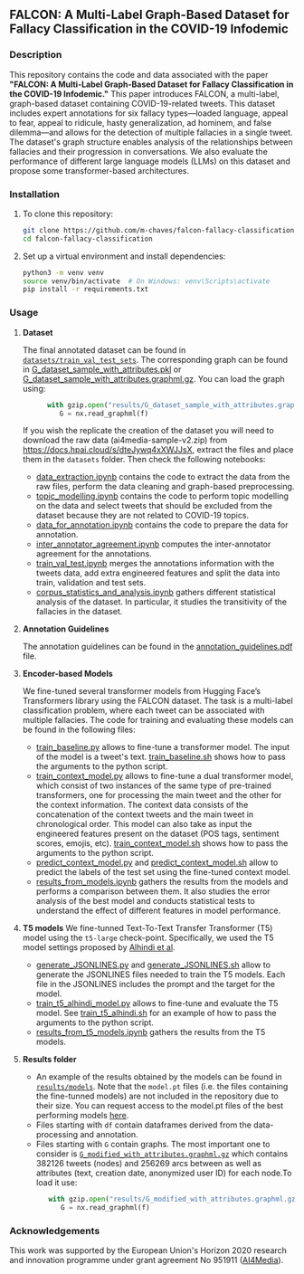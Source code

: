 ## FALCON: A Multi-Label Graph-Based Dataset for Fallacy Classification in the COVID-19 Infodemic

### Description
This repository contains the code and data associated with the paper **"FALCON: A Multi-Label Graph-Based Dataset for Fallacy Classification in the COVID-19 Infodemic."**
This paper introduces FALCON, a multi-label, graph-based dataset containing COVID-19-related tweets.
This dataset includes expert annotations for six fallacy types—loaded language, appeal to fear, appeal to ridicule, hasty generalization, ad hominem, and false dilemma—and allows for the detection of multiple fallacies in a single tweet.
The dataset's graph structure enables analysis of the relationships between fallacies and their progression in conversations.
We also evaluate the performance of different large language models (LLMs) on this dataset and propose some transformer-based architectures.

<!-- Pending to add links to the following -->
<!-- Publish paper | Extended paper (with appendices and additional results) -->

### Installation

1. To clone this repository:
   ```bash
   git clone https://github.com/m-chaves/falcon-fallacy-classification.git
   cd falcon-fallacy-classification
   ```

2. Set up a virtual environment and install dependencies:
   ```bash
   python3 -m venv venv
   source venv/bin/activate  # On Windows: venv\Scripts\activate
   pip install -r requirements.txt
   ```

### Usage

1. **Dataset**

   The final annotated dataset can be found in [```datasets/train_val_test_sets```](https://github.com/m-chaves/falcon-fallacy-classification/tree/master/datasets/train_val_test_sets).
   The corresponding graph can be found in [G_dataset_sample_with_attributes.pkl](https://github.com/m-chaves/falcon-fallacy-classification/blob/master/results/G_dataset_sample_with_attributes.pkl) or [G_dataset_sample_with_attributes.graphml.gz](https://github.com/m-chaves/falcon-fallacy-classification/blob/master/results/G_dataset_sample_with_attributes.graphml.gz). You can load the graph using:
   ```python
         with gzip.open("results/G_dataset_sample_with_attributes.graphml.gz", "rb") as f:
            G = nx.read_graphml(f)
   ```

   If you wish the replicate the creation of the dataset you will need to download the raw data (ai4media-sample-v2.zip) from https://docs.hpai.cloud/s/dteJywq4xXWJJsX, extract the files and place them in   the ```datasets``` folder. Then check the following notebooks:

   * [data_extraction.ipynb](https://github.com/m-chaves/falcon-fallacy-classification/blob/master/data_extraction.ipynb) contains the code to extract the data from the raw files, perform the data cleaning and graph-based preprocessing.
   * [topic_modelling.ipynb](https://github.com/m-chaves/falcon-fallacy-classification/blob/master/topic_modeling.ipynb) contains the code to perform topic modelling on the data and select tweets that should be excluded from the dataset because they are not related to COVID-19 topics.
   * [data_for_annotation.ipynb](https://github.com/m-chaves/falcon-fallacy-classification/blob/master/data_for_annotations.ipynb) contains the code to prepare the data for annotation.
   * [inter_annotator_agreement.ipynb](https://github.com/m-chaves/falcon-fallacy-classification/blob/master/inter_annotator_agreement.ipynb) computes the inter-annotator agreement for the annotations.
   * [train_val_test.ipynb](https://github.com/m-chaves/falcon-fallacy-classification/blob/master/train_val_test.ipynb) merges the annotations information with the tweets data, add extra engineered features and split the data into train, validation and test sets.
   * [corpus_statistics_and_analysis.ipynb](https://github.com/m-chaves/falcon-fallacy-classification/blob/master/corpus_statistics_and_analysis.ipynb) gathers different statistical analysis of the dataset. In particular, it studies the transitivity of the fallacies in the dataset.

2. **Annotation Guidelines**

   The annotation guidelines can be found in the [annotation_guidelines.pdf](https://github.com/m-chaves/falcon-fallacy-classification/blob/master/annotation_guidelines/annotation_guidelines.pdf) file.


3. **Encoder-based Models**

   We fine-tuned several transformer models from Hugging Face’s Transformers library using the FALCON dataset. The task is a multi-label classification problem, where each tweet can be associated with multiple fallacies. The code for training and evaluating these models can be found in the following files:

   * [train_baseline.py](https://github.com/m-chaves/falcon-fallacy-classification/blob/master/train_baseline.py) allows to fine-tune a transformer model. The input of the model is a tweet's text. [train_baseline.sh](https://github.com/m-chaves/falcon-fallacy-classification/blob/master/scheduler_scripts/train_baseline.sh) shows how to pass the arguments to the python script.
   * [train_context_model.py](https://github.com/m-chaves/falcon-fallacy-classification/blob/master/train_context_model.py) allows to fine-tune a dual transformer model, which consist of two instances of the same type of pre-trained transformers, one for processing the main tweet and the other for the context information. The context data consists of the concatenation of the context tweets and the main tweet in chronological order. This model can also take as input the engineered features present on the dataset (POS tags, sentiment scores, emojis, etc). [train_context_model.sh](https://github.com/m-chaves/falcon-fallacy-classification/blob/master/scheduler_scripts/train_context_model.sh) shows how to pass the arguments to the python script.
   * [predict_context_model.py](https://github.com/m-chaves/falcon-fallacy-classification/blob/master/predict_context_model.py) and [predict_context_model.sh](https://github.com/m-chaves/falcon-fallacy-classification/blob/master/scheduler_scripts/predict_context_model.sh) allow to predict the labels of the test set using the fine-tuned context model.
   * [results_from_models.ipynb](https://github.com/m-chaves/falcon-fallacy-classification/blob/master/results_from_models.ipynb) gathers the results from the models and performs a comparison between them. It also studies the error analysis of the best model and conducts statistical tests to understand the effect of different features in model performance.

4. **T5 models**
   We fine-tunned Text-To-Text Transfer Transformer (T5) model using the ```t5-large``` check-point. Specifically, we used the T5 model settings proposed by [Alhindi et al](https://aclanthology.org/2022.emnlp-main.560/).

   * [generate_JSONLINES.py](https://github.com/m-chaves/falcon-fallacy-classification/blob/master/generate_JSONLINES.py) and [generate_JSONLINES.sh](https://github.com/m-chaves/falcon-fallacy-classification/blob/master/scripts/generate_JSONLINES.sh) allow to generate the JSONLINES files needed to train the T5 models. Each file in the JSONLINES includes the prompt and the target for the model.
   * [train_t5_alhindi_model.py](https://github.com/m-chaves/falcon-fallacy-classification/blob/master/train_t5_alhindi_model.py) allows to fine-tune and evaluate the T5 model. See [train_t5_alhindi.sh](https://github.com/m-chaves/falcon-fallacy-classification/blob/master/scheduler_scripts/train_t5_alhindi.sh) for an example of how to pass the arguments to the python script.
   * [results_from_t5_models.ipynb](https://github.com/m-chaves/falcon-fallacy-classification/blob/master/results_from_t5_models.ipynb) gathers the results from the T5 models.

5. **Results folder**

   * An example of the results obtained by the models can be found in [```results/models```](https://github.com/m-chaves/falcon-fallacy-classification/tree/master/results). Note that the ```model.pt``` files (i.e. the files containing the fine-tunned models) are not included in the repository due to their size. You can request access to the model.pt files of the best performing models [here](https://drive.google.com/drive/folders/1geKH8lWH3KEMRP_IRT6nvXrm78-UpQ0J?usp=drive_link).
   * Files starting with ```df``` contain dataframes derived from the data-processing and annotation.
   * Files starting with ```G``` contain graphs. The most important one to consider is [```G_modified_with_attributes.graphml.gz```](https://github.com/m-chaves/falcon-fallacy-classification/blob/master/results/G_modified_with_attributes.graphml.gz) which contains 382126 tweets (nodes) and 256269 arcs between as well as attributes (text, creation date, anonymized user ID) for each node.To load it use:
      ```python
         with gzip.open("results/G_modified_with_attributes.graphml.gz", "rb") as f:
            G = nx.read_graphml(f)
      ```


### Acknowledgements

This work was supported by the European Union's Horizon 2020 research and innovation programme under grant agreement No 951911 ([AI4Media](https://ai4media.eu/)).


<!-- ### Citation
If you use this code or the dataset in your research, please cite the following paper:

```bibtex
@inproceedings{falcon2024,
  title={FALCON: A Multi-Label Graph-Based Dataset for Fallacy Classification in the COVID-19 Infodemic},
  author={Author, Firstname and Coauthor, Secondname},
  booktitle={Proceedings of the Conference},
  year={2024},
  url={https://link-to-paper}
}
``` -->

<!-- ### License
This project is licensed under the MIT License. See the [LICENSE](LICENSE) file for details. -->
